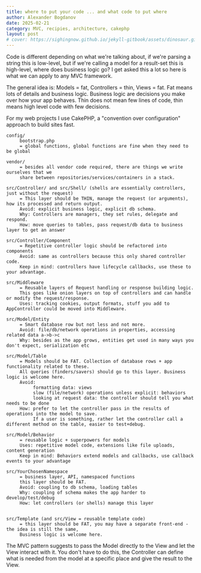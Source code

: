 ```yaml
---
title: where to put your code ... and what code to put where
author: Alexander Bogdanov
date: 2025-02-21
category: MVC, recipies, architecture, cakephp
layout: post
# cover: https://sighingnow.github.io/jekyll-gitbook/assets/dinosaur.gif
---
```


Code is different depending on what we're talking about, if we're parsing a string this is low-level, but if we're calling a model for a result-set this is high-level, where does business logic go? I get asked this a lot so here is what we can apply to any MVC framework.

The general idea is: Models = fat, Controllers = thin, Views = fat. Fat means lots of details and business logic. Business logic are decisions you make over how your app behaves. Thin does not mean few lines of code, thin means high level code with few decisions.

For my web projects I use CakePHP, a "convention over configuration" approach to build sites fast. 

```
config/
     bootstrap.php
     = global functions, global functions are fine when they need to be global

vendor/
     = besides all vendor code required, there are things we write ourselves that we
     share between repositories/services/containers in a stack.

src/Controller/ and src/Shell/ (shells are essentially controllers, just without the request)
     = This layer should be THIN, manage the request (or arguments), how its processed and return output.
     Avoid: explicit business logic, explicit db schema.
     Why: Controllers are managers, they set rules, delegate and respond.
     How: move queries to tables, pass request/db data to business layer to get an answer

src/Controller/Component
     = Repetitive controller logic should be refactored into components
     Avoid: same as controllers because this only shared controller code.
     Keep in mind: controllers have lifecycle callbacks, use these to your advantage.

src/Middleware
     = Reusable layers of Request handling or response building logic.
     This goes like onion layers on top of controllers and can handle or modify the request/response.
     Uses: tracking cookies, output formats, stuff you add to AppController could be moved into Middleware.

src/Model/Entity
     = Smart database row but not less and not more.
     Avoid: file/db/network operations in properties, accessing related data a->b->c
     Why: besides as the app grows, entities get used in many ways you don't expect, serialization etc

src/Model/Table
     = Models should be FAT. Collection of database rows + app functionality related to these.
     All queries (finders/savers) should go to this layer. Business logic is welcome here.
     Avoid:
          formatting data: views
          slow (file/network) operations unless explicit: behaviors
          looking at request data: the controller should tell you what needs to be done
     How: prefer to let the controller pass in the results of operations into the model to save.
          If a user is something, rather let the controller call a different method on the table, easier to test+debug.

src/Model/Behavior
     = reusable logic + superpowers for models
     Uses: repetitive model code, extensions like file uploads, content generation
     Keep in mind: Behaviors extend models and callbacks, use callback events to your advantage
     
src/YourChosenNamespace
     = business layer, API, namespaced functions
     this layer should be FAT.
     Avoid: coupling to db schema, loading tables
     Why: coupling of schema makes the app harder to develop/test/debug
     How: let controllers (or shells) manage this layer


src/Template (and src/View = reusable template code)
     = this layer should be FAT, you may have a separate front-end - the idea is still the same,
     Business logic is welcome here.

```

The MVC pattern suggests to pass the Model directly to the View and let the View interact with it. You don't have to do this, the Controller can define what is needed from the model at a specific place and give the result to the View.



